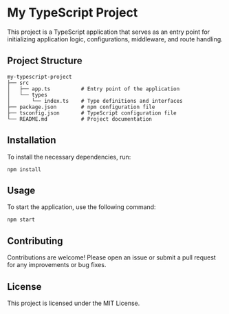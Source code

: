 # My TypeScript Project

This project is a TypeScript application that serves as an entry point for initializing application logic, configurations, middleware, and route handling.

## Project Structure

```
my-typescript-project
├── src
│   ├── app.ts          # Entry point of the application
│   └── types
│       └── index.ts    # Type definitions and interfaces
├── package.json        # npm configuration file
├── tsconfig.json       # TypeScript configuration file
└── README.md           # Project documentation
```

## Installation

To install the necessary dependencies, run:

```
npm install
```

## Usage

To start the application, use the following command:

```
npm start
```

## Contributing

Contributions are welcome! Please open an issue or submit a pull request for any improvements or bug fixes.

## License

This project is licensed under the MIT License.